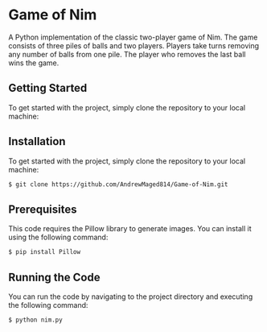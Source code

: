 
# Game of Nim

A Python implementation of the classic two-player game of Nim. The game consists of three piles of balls and two players. Players take turns removing any number of balls from one pile. The player who removes the last ball wins the game.

## Getting Started

To get started with the project, simply clone the repository to your local machine:


## Installation

To get started with the project, simply clone the repository to your local machine:

```bash
$ git clone https://github.com/AndrewMaged814/Game-of-Nim.git

```
    
## Prerequisites

This code requires the Pillow library to generate images. You can install it using the following command:

```bash
$ pip install Pillow

```
## Running the Code

You can run the code by navigating to the project directory and executing the following command:

```bash
$ python nim.py


```
